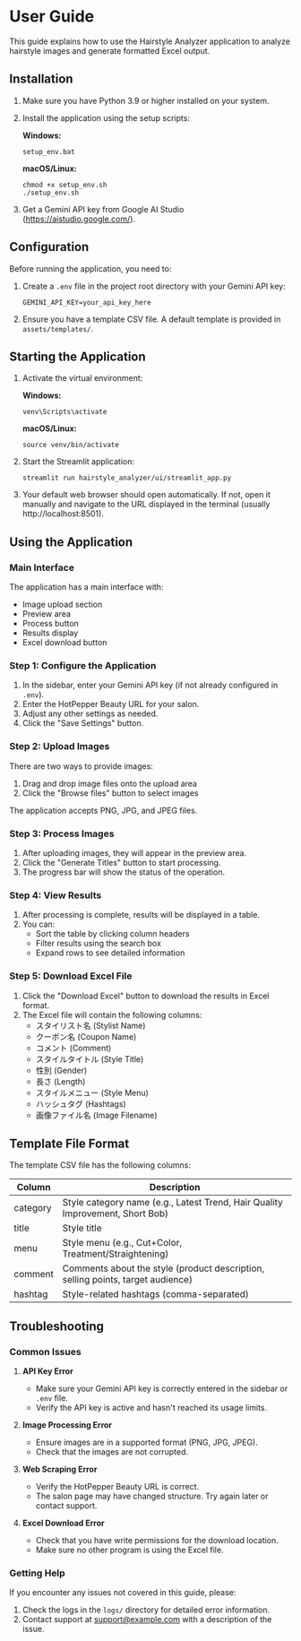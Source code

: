 # User Guide

This guide explains how to use the Hairstyle Analyzer application to analyze hairstyle images and generate formatted Excel output.

## Installation

1. Make sure you have Python 3.9 or higher installed on your system.

2. Install the application using the setup scripts:

   **Windows:**
   ```
   setup_env.bat
   ```

   **macOS/Linux:**
   ```
   chmod +x setup_env.sh
   ./setup_env.sh
   ```

3. Get a Gemini API key from Google AI Studio (https://aistudio.google.com/).

## Configuration

Before running the application, you need to:

1. Create a `.env` file in the project root directory with your Gemini API key:
   ```
   GEMINI_API_KEY=your_api_key_here
   ```

2. Ensure you have a template CSV file. A default template is provided in `assets/templates/`.

## Starting the Application

1. Activate the virtual environment:

   **Windows:**
   ```
   venv\Scripts\activate
   ```

   **macOS/Linux:**
   ```
   source venv/bin/activate
   ```

2. Start the Streamlit application:
   ```
   streamlit run hairstyle_analyzer/ui/streamlit_app.py
   ```

3. Your default web browser should open automatically. If not, open it manually and navigate to the URL displayed in the terminal (usually http://localhost:8501).

## Using the Application

### Main Interface

The application has a main interface with:
- Image upload section
- Preview area
- Process button
- Results display
- Excel download button

### Step 1: Configure the Application

1. In the sidebar, enter your Gemini API key (if not already configured in `.env`).
2. Enter the HotPepper Beauty URL for your salon.
3. Adjust any other settings as needed.
4. Click the "Save Settings" button.

### Step 2: Upload Images

There are two ways to provide images:
1. Drag and drop image files onto the upload area
2. Click the "Browse files" button to select images

The application accepts PNG, JPG, and JPEG files.

### Step 3: Process Images

1. After uploading images, they will appear in the preview area.
2. Click the "Generate Titles" button to start processing.
3. The progress bar will show the status of the operation.

### Step 4: View Results

1. After processing is complete, results will be displayed in a table.
2. You can:
   - Sort the table by clicking column headers
   - Filter results using the search box
   - Expand rows to see detailed information

### Step 5: Download Excel File

1. Click the "Download Excel" button to download the results in Excel format.
2. The Excel file will contain the following columns:
   - スタイリスト名 (Stylist Name)
   - クーポン名 (Coupon Name)
   - コメント (Comment)
   - スタイルタイトル (Style Title)
   - 性別 (Gender)
   - 長さ (Length)
   - スタイルメニュー (Style Menu)
   - ハッシュタグ (Hashtags)
   - 画像ファイル名 (Image Filename)

## Template File Format

The template CSV file has the following columns:

| Column     | Description |
|------------|-------------|
| category   | Style category name (e.g., Latest Trend, Hair Quality Improvement, Short Bob) |
| title      | Style title |
| menu       | Style menu (e.g., Cut+Color, Treatment/Straightening) |
| comment    | Comments about the style (product description, selling points, target audience) |
| hashtag    | Style-related hashtags (comma-separated) |

## Troubleshooting

### Common Issues

1. **API Key Error**
   - Make sure your Gemini API key is correctly entered in the sidebar or `.env` file.
   - Verify the API key is active and hasn't reached its usage limits.

2. **Image Processing Error**
   - Ensure images are in a supported format (PNG, JPG, JPEG).
   - Check that the images are not corrupted.

3. **Web Scraping Error**
   - Verify the HotPepper Beauty URL is correct.
   - The salon page may have changed structure. Try again later or contact support.

4. **Excel Download Error**
   - Check that you have write permissions for the download location.
   - Make sure no other program is using the Excel file.

### Getting Help

If you encounter any issues not covered in this guide, please:
1. Check the logs in the `logs/` directory for detailed error information.
2. Contact support at support@example.com with a description of the issue.
